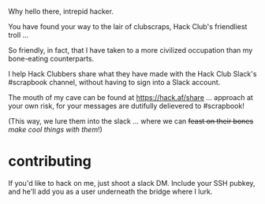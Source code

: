 Why hello there, intrepid hacker.

You have found your way to the lair of clubscraps, Hack Club's friendliest troll ...

So friendly, in fact, that I have taken to a more civilized occupation than my bone-eating counterparts.

I help Hack Clubbers share what they have made with the Hack Club Slack's #scrapbook channel, without having to sign into a Slack account.

The mouth of my cave can be found at https://hack.af/share ... approach at your own risk, for your messages are dutifully delievered to #scrapbook!

(This way, we lure them into the slack ... where we can ~~feast on their bones~~ _make cool things with them_!)

# contributing
If you'd like to hack on me, just shoot a slack DM. Include your SSH pubkey, and he'll add you as a user underneath the bridge where I lurk.

